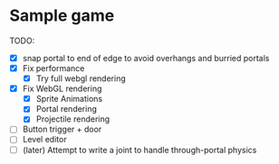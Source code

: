 # Sample game

TODO:
- [x] snap portal to end of edge to avoid overhangs and burried portals
- [x] Fix performance
  - [x] Try full webgl rendering
- [x] Fix WebGL rendering
  - [x] Sprite Animations
  - [x] Portal rendering
  - [x] Projectile rendering
- [ ] Button trigger + door
- [ ] Level editor
- [ ] (later) Attempt to write a joint to handle through-portal physics